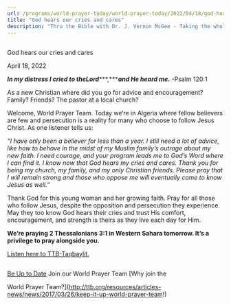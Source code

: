 ```yaml
---
url: /programs/world-prayer-today/world-prayer-today/2022/04/18/god-hears-our-cries-and-cares
title: "God hears our cries and cares"
description: "Thru the Bible with Dr. J. Vernon McGee - Taking the whole Word to the whole world"
---
```







## 
 God hears our cries and cares


April 18, 2022




***In my distress I cried to the******Lord******,******and He heard me.*** -Psalm 120:1

As a new Christian where did you go for advice and encouragement? Family? Friends? The pastor at a local church? 

Welcome, World Prayer Team. Today we’re in Algeria where fellow believers are few and persecution is a reality for many who choose to follow Jesus Christ. As one listener tells us: 

*“I have only been a believer for less than a year. I still need a lot of advice, like how to behave in the midst of my Muslim family’s outrage about my new faith. I need courage, and your program leads me to God’s Word where I can find it. I know now that God hears my cries and cares. Thank you for being my church, my family, and my only Christian friends. Please pray that I will remain strong and those who oppose me will eventually come to know Jesus as well.”*

Thank God for this young woman and her growing faith. Pray for all those who follow Jesus, despite the opposition and persecution they experience. May they too know God hears their cries and trust His comfort, encouragement, and strength is theirs as they live each day for Him.

**We’re praying 2 Thessalonians 3:1 in Western Sahara tomorrow. It’s a privilege to pray alongside you.**

[Listen here to TTB-Taqbaylit.](https://ttb.twr.org/home/day,0441/language,KAB)







## 




[Be Up to Date](http://feeds.feedburner.com/WorldPrayerToday "World Prayer Today RSS Feed")
Join our World Prayer Team
[Why join the  

World Prayer Team?](http://ttb.org/resources/articles-news/news/2017/03/26/keep-it-up-world-prayer-team!)




